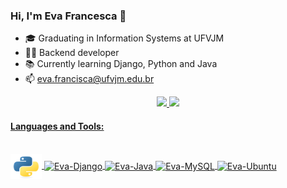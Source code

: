 ### Hi, I'm Eva Francesca 🐝

- 🎓 Graduating in Information Systems at UFVJM
- 👨‍💻 Backend developer
- 📚 Currently learning Django, Python and Java
- 📫 eva.francisca@ufvjm.edu.br


<div align="center">
  
  <a href="https://github.com/evafran">
  <img height="180em" src="https://github-readme-stats.vercel.app/api?username=evafran&show_icons=true&theme=dark&include_all_commits=true&count_private=true"/>
  <img height="180em" src="https://github-readme-stats.vercel.app/api/top-langs/?username=evafran&layout=compact&langs_count=8&theme=dark"/>
    
</div>

 
 <h4>Languages and Tools:</h4>
<div style="display: inline_block"><br>
  
  
  
  <img title="Python" align="center" alt="Eva-Python" height="40" width="50" src="https://raw.githubusercontent.com/devicons/devicon/master/icons/python/python-original.svg">
  <img title="Django" align="center" alt="Eva-Django" height="40" width="50" src="https://cdn.jsdelivr.net/gh/devicons/devicon/icons/django/django-plain.svg" />
  <img title="Java" align="center" alt="Eva-Java" height="40" width="50" src="https://cdn.jsdelivr.net/gh/devicons/devicon/icons/java/java-original.svg" />
  <img title="MySQL" align="center" alt="Eva-MySQL" height="40" width="50" src="https://cdn.jsdelivr.net/gh/devicons/devicon/icons/mysql/mysql-original-wordmark.svg" />
  <img title="Ubuntu" align="center" alt="Eva-Ubuntu" height="40" width="50" src="https://cdn.jsdelivr.net/gh/devicons/devicon/icons/ubuntu/ubuntu-plain.svg" />

</div>
